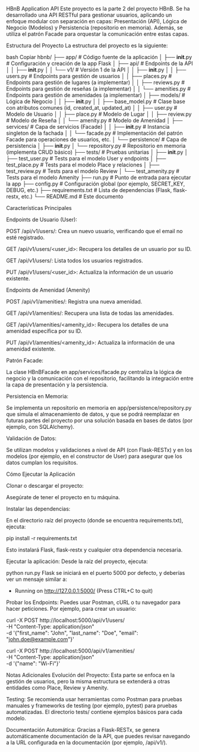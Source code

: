 HBnB Application API
Este proyecto es la parte 2 del proyecto HBnB. Se ha desarrollado una API RESTful para gestionar usuarios, aplicando un enfoque modular con separación en capas: Presentación (API), Lógica de Negocio (Modelos) y Persistencia (repositorio en memoria). Además, se utiliza el patrón Facade para orquestar la comunicación entre estas capas.

Estructura del Proyecto
La estructura del proyecto es la siguiente:

bash
Copiar
hbnb/
├── app/                          # Código fuente de la aplicación
│   ├── __init__.py               # Configuración y creación de la app Flask
│   ├── api/                      # Endpoints de la API
│   │   ├── __init__.py
│   │   └── v1/                   # Versión 1 de la API
│   │       ├── __init__.py
│   │       ├── users.py         # Endpoints para gestión de usuarios
│   │       ├── places.py        # Endpoints para gestión de lugares (a implementar)
│   │       ├── reviews.py       # Endpoints para gestión de reseñas (a implementar)
│   │       └── amenities.py     # Endpoints para gestión de amenidades (a implementar)
│   ├── models/                   # Lógica de Negocio
│   │   ├── __init__.py
│   │   ├── base_model.py        # Clase base con atributos comunes (id, created_at, updated_at)
│   │   ├── user.py              # Modelo de Usuario
│   │   ├── place.py             # Modelo de Lugar
│   │   ├── review.py            # Modelo de Reseña
│   │   └── amenity.py           # Modelo de Amenidad
│   ├── services/                 # Capa de servicios (Facade)
│   │   ├── __init__.py          # Instancia singleton de la fachada
│   │   └── facade.py            # Implementación del patrón Facade para operaciones de usuarios, etc.
│   └── persistence/              # Capa de persistencia
│       ├── __init__.py
│       └── repository.py        # Repositorio en memoria (implementa CRUD básico)
├── tests/                        # Pruebas unitarias
│   ├── __init__.py
│   ├── test_user.py             # Tests para el modelo User y endpoints
│   ├── test_place.py            # Tests para el modelo Place y relaciones
│   ├── test_review.py           # Tests para el modelo Review
│   └── test_amenity.py          # Tests para el modelo Amenity
├── run.py                        # Punto de entrada para ejecutar la app
├── config.py                     # Configuración global (por ejemplo, SECRET_KEY, DEBUG, etc.)
├── requirements.txt              # Lista de dependencias (Flask, flask-restx, etc.)
└── README.md                     # Este documento


Características Principales

Endpoints de Usuario (User):

POST /api/v1/users/: Crea un nuevo usuario, verificando que el email no esté registrado.

GET /api/v1/users/<user_id>: Recupera los detalles de un usuario por su ID.

GET /api/v1/users/: Lista todos los usuarios registrados.

PUT /api/v1/users/<user_id>: Actualiza la información de un usuario existente.

Endpoints de Amenidad (Amenity)

POST /api/v1/amenities/: Registra una nueva amenidad.

GET /api/v1/amenities/: Recupera una lista de todas las amenidades.

GET /api/v1/amenities/<amenity_id>: Recupera los detalles de una amenidad específica por su ID.

PUT /api/v1/amenities/<amenity_id>: Actualiza la información de una amenidad existente.

Patrón Facade:

La clase HBnBFacade en app/services/facade.py centraliza la lógica de negocio y la comunicación con el repositorio, facilitando la integración entre la capa de presentación y la persistencia.

Persistencia en Memoria:

Se implementa un repositorio en memoria en app/persistence/repository.py que simula el almacenamiento de datos, y que se podrá reemplazar en futuras partes del proyecto por una solución basada en bases de datos (por ejemplo, con SQLAlchemy).

Validación de Datos:

Se utilizan modelos y validaciones a nivel de API (con Flask-RESTx) y en los modelos (por ejemplo, en el constructor de User) para asegurar que los datos cumplan los requisitos.

Cómo Ejecutar la Aplicación

Clonar o descargar el proyecto:

Asegúrate de tener el proyecto en tu máquina.

Instalar las dependencias:

En el directorio raíz del proyecto (donde se encuentra requirements.txt), ejecuta:

pip install -r requirements.txt

Esto instalará Flask, flask-restx y cualquier otra dependencia necesaria.

Ejecutar la aplicación:
Desde la raíz del proyecto, ejecuta:

python run.py
Flask se iniciará en el puerto 5000 por defecto, y deberías ver un mensaje similar a:

* Running on http://127.0.0.1:5000/ (Press CTRL+C to quit)

Probar los Endpoints:
Puedes usar Postman, cURL o tu navegador para hacer peticiones. Por ejemplo, para crear un usuario:


curl -X POST http://localhost:5000/api/v1/users/ \
  -H "Content-Type: application/json" \
  -d '{"first_name": "John", "last_name": "Doe", "email": "john.doe@example.com"}'

curl -X POST http://localhost:5000/api/v1/amenities/ \
  -H "Content-Type: application/json" \
  -d '{"name": "Wi-Fi"}'

Notas Adicionales
Evolución del Proyecto:
Esta parte se enfoca en la gestión de usuarios, pero la misma estructura se extenderá a otras entidades como Place, Review y Amenity.

Testing:
Se recomienda usar herramientas como Postman para pruebas manuales y frameworks de testing (por ejemplo, pytest) para pruebas automatizadas. El directorio tests/ contiene ejemplos básicos para cada modelo.

Documentación Automática:
Gracias a Flask-RESTx, se genera automáticamente documentación de la API, que puedes revisar navegando a la URL configurada en la documentación (por ejemplo, /api/v1/).
